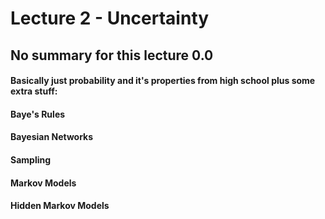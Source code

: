 # Lecture 2 - Uncertainty

## No summary for this lecture 0.0

#### Basically just probability and it's properties from high school plus some extra stuff:

#### Baye's Rules
#### Bayesian Networks
#### Sampling
#### Markov Models
#### Hidden Markov Models

